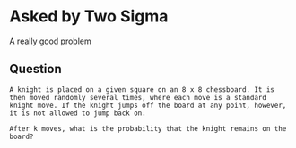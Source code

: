 # Asked by Two Sigma

A really good problem

## Question

`A knight is placed on a given square on an 8 x 8 chessboard. It is then moved randomly several times, where each move is a standard knight move. If the knight jumps off the board at any point, however, it is not allowed to jump back on.`

`After k moves, what is the probability that the knight remains on the board?`
